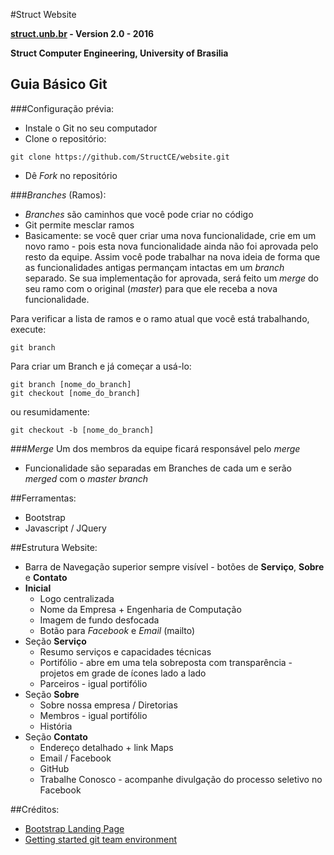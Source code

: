 #Struct Website

**[struct.unb.br](http://struct.unb.br) - Version 2.0 - 2016**

**Struct Computer Engineering, University of Brasilia**

## Guia Básico Git

###Configuração prévia:
* Instale o Git no seu computador
* Clone o repositório:
```
git clone https://github.com/StructCE/website.git
````
* Dê _Fork_ no repositório

###_Branches_ (Ramos):
* _Branches_ são caminhos que você pode criar no código
* Git permite mesclar ramos
* Basicamente: se você quer criar uma nova funcionalidade, crie em um novo ramo - pois esta nova funcionalidade ainda não foi aprovada pelo resto da equipe. Assim você pode trabalhar na nova ideia de forma que as funcionalidades antigas permançam intactas em um _branch_ separado. Se sua implementação for aprovada, será feito um _merge_ do seu ramo com o original (_master_) para que ele receba a nova funcionalidade.

Para verificar a lista de ramos e o ramo atual que você está trabalhando, execute:
```
git branch
```

Para criar um Branch e já começar a usá-lo:
```
git branch [nome_do_branch]
git checkout [nome_do_branch]
```
ou resumidamente:
```
git checkout -b [nome_do_branch]
```

###_Merge_
Um dos membros da equipe ficará responsável pelo _merge_
* Funcionalidade são separadas em Branches de cada um e serão _merged_ com o _master branch_

##Ferramentas:
* Bootstrap
* Javascript / JQuery

##Estrutura Website:
* Barra de Navegação superior sempre visível - botões de __Serviço__, __Sobre__ e __Contato__
* __Inicial__
  - Logo centralizada
  - Nome da Empresa + Engenharia de Computação
  - Imagem de fundo desfocada
  - Botão para _Facebook_ e _Email_ (mailto)
* Seção __Serviço__
  - Resumo serviços e capacidades técnicas
  - Portifólio -  abre em uma tela sobreposta com transparência - projetos em grade de ícones lado a lado
  - Parceiros - igual portifólio
* Seção __Sobre__
  - Sobre nossa empresa / Diretorias
  - Membros - igual portifólio
  - História
* Seção __Contato__
  - Endereço detalhado + link Maps
  - Email / Facebook
  - GitHub
  - Trabalhe Conosco - acompanhe divulgação do processo seletivo no Facebook

##Créditos:
* [Bootstrap Landing Page](https://startbootstrap.com/template-overviews/landing-page/)
* [Getting started git team environment](https://www.sitepoint.com/getting-started-git-team-environment/)
